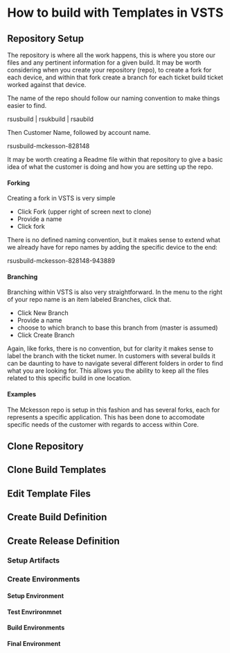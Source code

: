# How to build with Templates in VSTS

## Repository Setup
The repository is where all the work happens, this is where you store our files and any pertinent information for a given build. It may be worth considering when you create your repository (repo), to create a fork for each device, and within that fork create a branch for each ticket build ticket worked against that device.

The name of the repo should follow our naming convention to make things easier to find.

rsusbuild | rsukbuild | rsaubild 

Then Customer Name, followed by account name.

rsusbuild-mckesson-828148

It may be worth creating a Readme file within that repository to give a basic idea of what the customer is doing and how you are setting up the repo.

#### Forking

Creating a fork in VSTS is very simple
- Click Fork (upper right of screen next to clone)
- Provide a name
- Click fork

There is no defined naming convention, but it makes sense to extend what we already have for repo names by adding the specific device to the end:

rsusbuild-mckesson-828148-943889

#### Branching

Branching within VSTS is also very straightforward. In the menu to the right of your repo name is an item labeled Branches, click that.
- Click New Branch
- Provide a name
- choose to which branch to base this branch from (master is assumed)
- Click Create Branch

Again, like forks, there is no convention, but for clarity it makes sense to label the branch with the ticket numer. In customers with several builds it can be daunting to have to navigate several different folders in order to find what you are looking for. This allows you the ability to keep all the files related to this specific build in one location.

#### Examples
The Mckesson repo is setup in this fashion and has several forks, each for represents a specific application. This has been done to accomodate specific needs of the customer with regards to access within Core.

## Clone Repository

## Clone Build Templates

## Edit Template Files

## Create Build Definition

## Create Release Definition

### Setup Artifacts

### Create Environments

#### Setup Environment

#### Test Envrironmnet

#### Build Environments

#### Final Environment